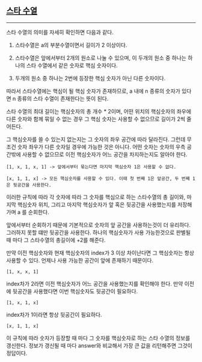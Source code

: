## [스타 수열](https://school.programmers.co.kr/learn/courses/30/lessons/70130)

---

스타 수열의 의미를 자세히 확인하면 다음과 같다.

1. 스타수열은 a의 부분수열이면서 길이가 2 이상이다.

2. 스타수열은 앞에서부터 2개의 원소로 나눌 수 있으며, 이 두개의 원소 중 하나는 하나의 스타 수열에서 같은 숫자로 핵심 숫자이다.

3. 두개의 원소 중 하나는 2번에 등장한 핵심 숫자가 아닌 다른 숫자이다.

따라서 스타수열에는 핵심이 될 핵심 숫자가 존재하므로, a 내에 n 종류의 숫자가 있다면 n 종류의 스타 수열이 존재한다는 뜻이 된다.

스타 수열의 최대 길이는 핵심숫자의 총 개수 \* 2이며, 어떤 위치의 핵심숫자의 좌우에 다른 숫자와 함께 묶일 수 없는 경우 그 핵심 숫자는 사용할 수 없으므로 길이가 2씩 줄어든다.

그 핵심숫자를 쓸 수 있는지 없는지는 그 숫자의 좌우 공간에 따라 달라진다. 그런데 무조건 숫자 좌우가 다른 숫자일 경우에 가능한 것은 아니다. 어떤 숫자는 숫자의 우측 공간밖에 사용할 수 없으므로 이전 핵심숫자가 어느 공간을 차지하는지도 알아야 한다.

    [1, x, 1, x, 1] -> 앞에서부터 묶는다면 마지막 핵심숫자 1은 사용할 수 없다.

    [x, 1, 1, x] -> 모든 핵심숫자를 사용할 수 있다. 이때 첫 번째 1은 앞공간, 두 번째 1은 뒷공간을 사용한다.

이러한 규칙에 따라 각 숫자에 따라 그 숫자를 핵심으로 하는 스타수열의 총 길이와, 마지막 핵심숫자 위치, 그리고 마지막 핵심숫자가 앞 혹은 뒷공간을 사용했는지를 저장해가며 a 를 순회한다.

앞에서부터 순회하기 때문에 기본적으로 숫자의 앞 공간을 사용하는것이 더 유리하다. 그러하지 못할 떄만 뒷공간을 사용한다. 하나의 핵심숫자가 사용 가능한것으로 판별될 때 마다 그 스타수열의 총길이에 +2를 해준다.

만약 이전 핵심숫자와 현재 핵심숫자의 index가 3 이상 차이난다면 그 핵심숫자는 항상 사용할 수 있다. 언제나 사용 가능한 공간이 앞에 존재하기 때문이다.

    [1, x, x, 1]

index차가 2라면 이전 핵심숫자가 어느 공간을 사용했는지를 확인해야 한다. 만약 이전에 뒷공간을 사용했다면 이번 핵심숫자도 뒷공간이 필요하다.

    [1, x, 1, x]

index차가 1이라면 항상 뒷공간이 필요하다.

    [x, 1, 1, x]

이 규칙에 따라 숫자가 등장할 때 마다 그 숫자를 핵심숫자로 하는 스타 수열의 정보를 갱신한다. 정보가 갱신될 때 마다 answer와 비교해서 가장 큰 값을 리턴해주면 그것이 정답이다.
